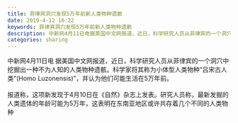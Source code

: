 ```yaml
---
title: 菲律宾洞穴发现5万年前新人类物种遗骸
date: 2019-4-12 16:22
keywords: 菲律宾洞穴发现5万年前新人类物种遗骸
description: 中新网4月11日电据美国中文网报道，近日，科学研究人员从菲律宾的一个洞穴中挖掘出一种不为人知的人类物种遗骸。科学家将其称为小体型人类物种“吕宋古人类”(HomoLuzonensis)”，并认为他们可能生活在5万年前。报道称，这项新发现于4月
categories: sharing
---
```

<td class="t_f" id="postmessage_3475219">

中新网4月11日电 据美国中文网报道，近日，科学研究人员从菲律宾的一个洞穴中挖掘出一种不为人知的人类物种遗骸。科学家将其称为小体型人类物种“吕宋古人类”(Homo Luzonensis)”，并认为他们可能生活在5万年前。<br/>
<br/>
报道称，这项新发现于4月10日在《自然》杂志上发表。研究人员称，最新发掘的人类遗体的年龄可能为5万年，这表明在东南亚地区或许共存着几个不同的人类物种</td>
